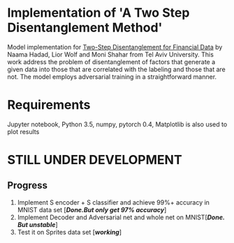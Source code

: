 # Implementation of 'A Two Step Disentanglement Method'
Model implementation for [Two-Step Disentanglement for Financial Data](https://arxiv.org/abs/1709.00199) by Naama Hadad, Lior Wolf and Moni Shahar from Tel Aviv University. This work address the problem of disentanglement of factors that generate a given data into those that are correlated with the labeling and those that are not. The model employs adversarial training in a straightforward manner.


# Requirements
Jupyter notebook, Python 3.5, numpy, pytorch 0.4, Matplotlib is also used to plot results

# STILL UNDER DEVELOPMENT
## Progress
1. Implement S encoder + S classifier and achieve 99%+ accuracy in MNIST data set [***Done.But only get 97% accuracy***]
2. Implement Decoder and Adversarial net and whole net on MNIST[***Done. But unstable***]
3. Test it on Sprites data set [***working***] 
